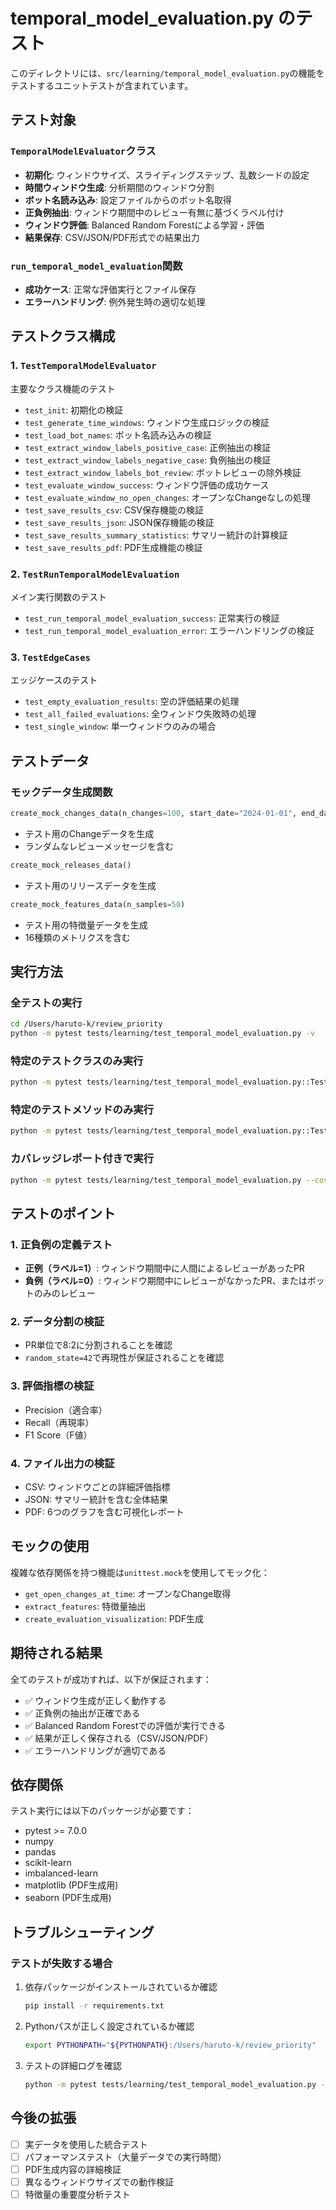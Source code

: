 # temporal_model_evaluation.py のテスト

このディレクトリには、`src/learning/temporal_model_evaluation.py`の機能をテストするユニットテストが含まれています。

## テスト対象

### `TemporalModelEvaluator`クラス
- **初期化**: ウィンドウサイズ、スライディングステップ、乱数シードの設定
- **時間ウィンドウ生成**: 分析期間のウィンドウ分割
- **ボット名読み込み**: 設定ファイルからのボット名取得
- **正負例抽出**: ウィンドウ期間中のレビュー有無に基づくラベル付け
- **ウィンドウ評価**: Balanced Random Forestによる学習・評価
- **結果保存**: CSV/JSON/PDF形式での結果出力

### `run_temporal_model_evaluation`関数
- **成功ケース**: 正常な評価実行とファイル保存
- **エラーハンドリング**: 例外発生時の適切な処理

## テストクラス構成

### 1. `TestTemporalModelEvaluator`
主要なクラス機能のテスト
- `test_init`: 初期化の検証
- `test_generate_time_windows`: ウィンドウ生成ロジックの検証
- `test_load_bot_names`: ボット名読み込みの検証
- `test_extract_window_labels_positive_case`: 正例抽出の検証
- `test_extract_window_labels_negative_case`: 負例抽出の検証
- `test_extract_window_labels_bot_review`: ボットレビューの除外検証
- `test_evaluate_window_success`: ウィンドウ評価の成功ケース
- `test_evaluate_window_no_open_changes`: オープンなChangeなしの処理
- `test_save_results_csv`: CSV保存機能の検証
- `test_save_results_json`: JSON保存機能の検証
- `test_save_results_summary_statistics`: サマリー統計の計算検証
- `test_save_results_pdf`: PDF生成機能の検証

### 2. `TestRunTemporalModelEvaluation`
メイン実行関数のテスト
- `test_run_temporal_model_evaluation_success`: 正常実行の検証
- `test_run_temporal_model_evaluation_error`: エラーハンドリングの検証

### 3. `TestEdgeCases`
エッジケースのテスト
- `test_empty_evaluation_results`: 空の評価結果の処理
- `test_all_failed_evaluations`: 全ウィンドウ失敗時の処理
- `test_single_window`: 単一ウィンドウのみの場合

## テストデータ

### モックデータ生成関数
```python
create_mock_changes_data(n_changes=100, start_date="2024-01-01", end_date="2024-01-31")
```
- テスト用のChangeデータを生成
- ランダムなレビューメッセージを含む

```python
create_mock_releases_data()
```
- テスト用のリリースデータを生成

```python
create_mock_features_data(n_samples=50)
```
- テスト用の特徴量データを生成
- 16種類のメトリクスを含む

## 実行方法

### 全テストの実行
```bash
cd /Users/haruto-k/review_priority
python -m pytest tests/learning/test_temporal_model_evaluation.py -v
```

### 特定のテストクラスのみ実行
```bash
python -m pytest tests/learning/test_temporal_model_evaluation.py::TestTemporalModelEvaluator -v
```

### 特定のテストメソッドのみ実行
```bash
python -m pytest tests/learning/test_temporal_model_evaluation.py::TestTemporalModelEvaluator::test_init -v
```

### カバレッジレポート付きで実行
```bash
python -m pytest tests/learning/test_temporal_model_evaluation.py --cov=src.learning.temporal_model_evaluation --cov-report=html
```

## テストのポイント

### 1. 正負例の定義テスト
- **正例（ラベル=1）**: ウィンドウ期間中に人間によるレビューがあったPR
- **負例（ラベル=0）**: ウィンドウ期間中にレビューがなかったPR、またはボットのみのレビュー

### 2. データ分割の検証
- PR単位で8:2に分割されることを確認
- `random_state=42`で再現性が保証されることを確認

### 3. 評価指標の検証
- Precision（適合率）
- Recall（再現率）
- F1 Score（F値）

### 4. ファイル出力の検証
- CSV: ウィンドウごとの詳細評価指標
- JSON: サマリー統計を含む全体結果
- PDF: 6つのグラフを含む可視化レポート

## モックの使用

複雑な依存関係を持つ機能は`unittest.mock`を使用してモック化：
- `get_open_changes_at_time`: オープンなChange取得
- `extract_features`: 特徴量抽出
- `create_evaluation_visualization`: PDF生成

## 期待される結果

全てのテストが成功すれば、以下が保証されます：
- ✅ ウィンドウ生成が正しく動作する
- ✅ 正負例の抽出が正確である
- ✅ Balanced Random Forestでの評価が実行できる
- ✅ 結果が正しく保存される（CSV/JSON/PDF）
- ✅ エラーハンドリングが適切である

## 依存関係

テスト実行には以下のパッケージが必要です：
- pytest >= 7.0.0
- numpy
- pandas
- scikit-learn
- imbalanced-learn
- matplotlib (PDF生成用)
- seaborn (PDF生成用)

## トラブルシューティング

### テストが失敗する場合
1. 依存パッケージがインストールされているか確認
   ```bash
   pip install -r requirements.txt
   ```

2. Pythonパスが正しく設定されているか確認
   ```bash
   export PYTHONPATH="${PYTHONPATH}:/Users/haruto-k/review_priority"
   ```

3. テストの詳細ログを確認
   ```bash
   python -m pytest tests/learning/test_temporal_model_evaluation.py -v -s
   ```

## 今後の拡張

- [ ] 実データを使用した統合テスト
- [ ] パフォーマンステスト（大量データでの実行時間）
- [ ] PDF生成内容の詳細検証
- [ ] 異なるウィンドウサイズでの動作検証
- [ ] 特徴量の重要度分析テスト
